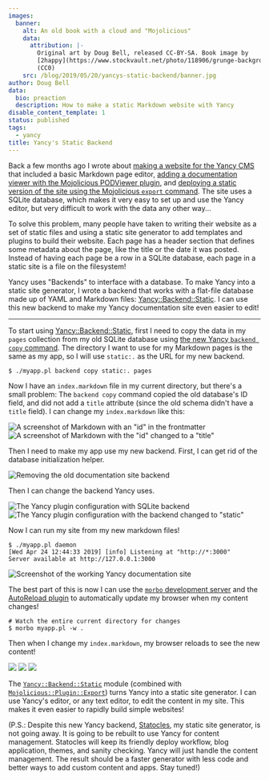 ```yaml
---
images:
  banner:
    alt: An old book with a cloud and "Mojolicious"
    data:
      attribution: |-
        Original art by Doug Bell, released CC-BY-SA. Book image by
        [2happy](https://www.stockvault.net/photo/118906/grunge-background)
        (CC0)
    src: /blog/2019/05/20/yancys-static-backend/banner.jpg
author: Doug Bell
data:
  bio: preaction
  description: How to make a static Markdown website with Yancy
disable_content_template: 1
status: published
tags:
  - yancy
title: Yancy's Static Backend
---
```


Back a few months ago I wrote about [making a website for the Yancy
CMS](https://mojolicious.io/blog/2018/12/17/a-website-for-yancy/) that
included a basic Markdown page editor, [adding a documentation viewer
with the Mojolicious PODViewer
plugin](https://mojolicious.io/blog/2018/12/18/a-view-to-a-pod/), and
[deploying a static version of the site using the Mojolicious `export`
command](https://mojolicious.io/blog/2018/12/19/you-only-export-twice/).
The site uses a SQLite database, which makes it very easy to set up and
use the Yancy editor, but very difficult to work with the data any other
way...

To solve this problem, many people have taken to writing their website
as a set of static files and using a static site generator to add
templates and plugins to build their website. Each page has a header
section that defines some metadata about the page, like the title or the
date it was posted. Instead of having each page be a row in a SQLite
database, each page in a static site is a file on the filesystem!

Yancy uses "Backends" to interface with a database. To make Yancy into
a static site generator, I wrote a backend that works with a flat-file
database made up of YAML and Markdown files:
[Yancy::Backend::Static](https://metacpan.org/pod/Yancy::Backend::Static).
I can use this new backend to make my Yancy documentation site even
easier to edit!

---

To start using
[Yancy::Backend::Static](https://metacpan.org/pod/Yancy::Backend::Static),
first I need to copy the data in my `pages` collection from my old
SQLite database using [the new Yancy `backend copy`
command](https://metacpan.org/pod/Yancy::Command::backend::copy). The
directory I want to use for my Markdown pages is the same as my app, so
I will use `static:.` as the URL for my new backend.

    $ ./myapp.pl backend copy static:. pages

Now I have an `index.markdown` file in my current directory, but there's
a small problem: The `backend copy` command copied the old database's ID
field, and did not add a `title` attribute (since the old schema didn't
have a `title` field). I can change my `index.markdown` like this:

![A screenshot of Markdown with an "id" in the frontmatter](fix-index-1.png)
![A screenshot of Markdown with the "id" changed to a "title"](fix-index-2.png)

Then I need to make my app use my new backend. First, I can get rid of
the database initialization helper.

![Removing the old documentation site backend](remove-backend.png)

Then I can change the backend Yancy uses.

![The Yancy plugin configuration with SQLite backend](change-backend-1.png)
![The Yancy plugin configuration with the backend changed to "static"](change-backend-2.png)

Now I can run my site from my new markdown files!

    $ ./myapp.pl daemon
    [Wed Apr 24 12:44:33 2019] [info] Listening at "http://*:3000"
    Server available at http://127.0.0.1:3000

![Screenshot of the working Yancy documentation site](it-works.png)

The best part of this is now I can use the [`morbo` development
server](https://mojolicious.org/perldoc/morbo) and the [AutoReload
plugin](https://metacpan.org/pod/Mojolicious::Plugin::AutoReload) to
automatically update my browser when my content changes!

    # Watch the entire current directory for changes
    $ morbo myapp.pl -w .

Then when I change my `index.markdown`, my browser reloads to see the
new content!

![](yancy-dancer-1.png)
![](yancy-dancer-2.png)
![](yancy-dancer-3.png)

The [`Yancy::Backend::Static`](https://metacpan.org/pod/Yancy::Backend::Static)
module (combined with
[`Mojolicious::Plugin::Export`](https://metacpan.org/pod/Mojolicious::Command::export))
turns Yancy into a static site generator. I can use Yancy's editor, or
any text editor, to edit the content in my site. This makes it even
easier to rapidly build simple websites!

(P.S.: Despite this new Yancy backend,
[Statocles](http://preaction.me/statocles), my static site generator, is
not going away. It is going to be rebuilt to use Yancy for content
management. Statocles will keep its friendly deploy workflow, blog
application, themes, and sanity checking. Yancy will just handle the
content management. The result should be a faster generator with less
code and better ways to add custom content and apps. Stay tuned!)

